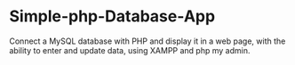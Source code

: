# Simple-php-Database-App
Connect a MySQL database with PHP and display it in a web page, with the ability to enter and update data, using XAMPP and php my admin.
